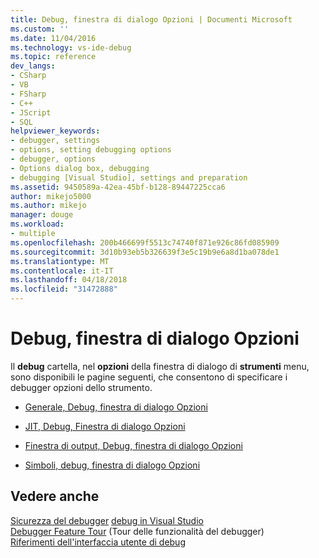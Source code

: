 ```yaml
---
title: Debug, finestra di dialogo Opzioni | Documenti Microsoft
ms.custom: ''
ms.date: 11/04/2016
ms.technology: vs-ide-debug
ms.topic: reference
dev_langs:
- CSharp
- VB
- FSharp
- C++
- JScript
- SQL
helpviewer_keywords:
- debugger, settings
- options, setting debugging options
- debugger, options
- Options dialog box, debugging
- debugging [Visual Studio], settings and preparation
ms.assetid: 9450589a-42ea-45bf-b128-89447225cca6
author: mikejo5000
ms.author: mikejo
manager: douge
ms.workload:
- multiple
ms.openlocfilehash: 200b466699f5513c74740f871e926c86fd085909
ms.sourcegitcommit: 3d10b93eb5b326639f3e5c19b9e6a8d1ba078de1
ms.translationtype: MT
ms.contentlocale: it-IT
ms.lasthandoff: 04/18/2018
ms.locfileid: "31472888"
---
```

# <a name="debugging-options-dialog-box"></a>Debug, finestra di dialogo Opzioni
Il **debug** cartella, nel **opzioni** della finestra di dialogo di **strumenti** menu, sono disponibili le pagine seguenti, che consentono di specificare i debugger opzioni dello strumento.  
  
-   [Generale, Debug, finestra di dialogo Opzioni](../debugger/general-debugging-options-dialog-box.md)  
  
-   [JIT, Debug, Finestra di dialogo Opzioni](../debugger/just-in-time-debugging-options-dialog-box.md)  
  
-   [Finestra di output, Debug, finestra di dialogo Opzioni](../debugger/output-window-debugging-options-dialog-box.md)  
  
-   [Simboli, debug, finestra di dialogo Opzioni](../debugger/specify-symbol-dot-pdb-and-source-files-in-the-visual-studio-debugger.md)  
  
## <a name="see-also"></a>Vedere anche  
 [Sicurezza del debugger](../debugger/debugger-security.md) [debug in Visual Studio](../debugger/index.md)  
 [Debugger Feature Tour](../debugger/debugger-feature-tour.md)  (Tour delle funzionalità del debugger)  
 [Riferimenti dell'interfaccia utente di debug](../debugger/debugging-user-interface-reference.md)